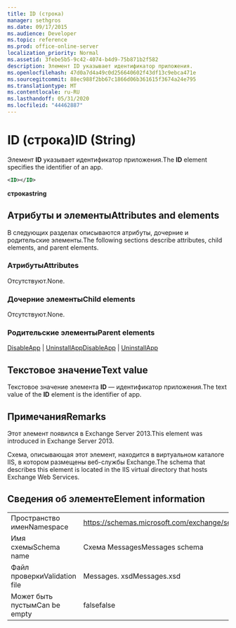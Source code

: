 ```yaml
---
title: ID (строка)
manager: sethgros
ms.date: 09/17/2015
ms.audience: Developer
ms.topic: reference
ms.prod: office-online-server
localization_priority: Normal
ms.assetid: 3febe5b5-9c42-4074-b4d9-75b871b2f582
description: Элемент ID указывает идентификатор приложения.
ms.openlocfilehash: 47d0a7d4a49c0d256640602f43df13c9ebca471e
ms.sourcegitcommit: 88ec988f2bb67c1866d06b361615f3674a24e795
ms.translationtype: MT
ms.contentlocale: ru-RU
ms.lasthandoff: 05/31/2020
ms.locfileid: "44462887"
---
```

# <a name="id-string"></a><span data-ttu-id="3cad9-103">ID (строка)</span><span class="sxs-lookup"><span data-stu-id="3cad9-103">ID (String)</span></span>

<span data-ttu-id="3cad9-104">Элемент **ID** указывает идентификатор приложения.</span><span class="sxs-lookup"><span data-stu-id="3cad9-104">The **ID** element specifies the identifier of an app.</span></span> 
  
```XML
<ID></ID>
```

 <span data-ttu-id="3cad9-105">**строка**</span><span class="sxs-lookup"><span data-stu-id="3cad9-105">**string**</span></span>
## <a name="attributes-and-elements"></a><span data-ttu-id="3cad9-106">Атрибуты и элементы</span><span class="sxs-lookup"><span data-stu-id="3cad9-106">Attributes and elements</span></span>

<span data-ttu-id="3cad9-107">В следующих разделах описываются атрибуты, дочерние и родительские элементы.</span><span class="sxs-lookup"><span data-stu-id="3cad9-107">The following sections describe attributes, child elements, and parent elements.</span></span>
  
### <a name="attributes"></a><span data-ttu-id="3cad9-108">Атрибуты</span><span class="sxs-lookup"><span data-stu-id="3cad9-108">Attributes</span></span>

<span data-ttu-id="3cad9-109">Отсутствуют.</span><span class="sxs-lookup"><span data-stu-id="3cad9-109">None.</span></span>
  
### <a name="child-elements"></a><span data-ttu-id="3cad9-110">Дочерние элементы</span><span class="sxs-lookup"><span data-stu-id="3cad9-110">Child elements</span></span>

<span data-ttu-id="3cad9-111">Отсутствуют.</span><span class="sxs-lookup"><span data-stu-id="3cad9-111">None.</span></span>
  
### <a name="parent-elements"></a><span data-ttu-id="3cad9-112">Родительские элементы</span><span class="sxs-lookup"><span data-stu-id="3cad9-112">Parent elements</span></span>

<span data-ttu-id="3cad9-113">[DisableApp](disableapp.md)  |  [UninstallApp](uninstallapp.md)</span><span class="sxs-lookup"><span data-stu-id="3cad9-113">[DisableApp](disableapp.md) | [UninstallApp](uninstallapp.md)</span></span>
  
## <a name="text-value"></a><span data-ttu-id="3cad9-114">Текстовое значение</span><span class="sxs-lookup"><span data-stu-id="3cad9-114">Text value</span></span>

<span data-ttu-id="3cad9-115">Текстовое значение элемента **ID** — идентификатор приложения.</span><span class="sxs-lookup"><span data-stu-id="3cad9-115">The text value of the **ID** element is the identifier of app.</span></span> 
  
## <a name="remarks"></a><span data-ttu-id="3cad9-116">Примечания</span><span class="sxs-lookup"><span data-stu-id="3cad9-116">Remarks</span></span>

<span data-ttu-id="3cad9-117">Этот элемент появился в Exchange Server 2013.</span><span class="sxs-lookup"><span data-stu-id="3cad9-117">This element was introduced in Exchange Server 2013.</span></span>
  
<span data-ttu-id="3cad9-118">Схема, описывающая этот элемент, находится в виртуальном каталоге IIS, в котором размещены веб-службы Exchange.</span><span class="sxs-lookup"><span data-stu-id="3cad9-118">The schema that describes this element is located in the IIS virtual directory that hosts Exchange Web Services.</span></span>
  
## <a name="element-information"></a><span data-ttu-id="3cad9-119">Сведения об элементе</span><span class="sxs-lookup"><span data-stu-id="3cad9-119">Element information</span></span>

|||
|:-----|:-----|
|<span data-ttu-id="3cad9-120">Пространство имен</span><span class="sxs-lookup"><span data-stu-id="3cad9-120">Namespace</span></span>  <br/> |https://schemas.microsoft.com/exchange/services/2006/messages  <br/> |
|<span data-ttu-id="3cad9-121">Имя схемы</span><span class="sxs-lookup"><span data-stu-id="3cad9-121">Schema name</span></span>  <br/> |<span data-ttu-id="3cad9-122">Схема Messages</span><span class="sxs-lookup"><span data-stu-id="3cad9-122">Messages schema</span></span>  <br/> |
|<span data-ttu-id="3cad9-123">Файл проверки</span><span class="sxs-lookup"><span data-stu-id="3cad9-123">Validation file</span></span>  <br/> |<span data-ttu-id="3cad9-124">Messages. xsd</span><span class="sxs-lookup"><span data-stu-id="3cad9-124">Messages.xsd</span></span>  <br/> |
|<span data-ttu-id="3cad9-125">Может быть пустым</span><span class="sxs-lookup"><span data-stu-id="3cad9-125">Can be empty</span></span>  <br/> |<span data-ttu-id="3cad9-126">false</span><span class="sxs-lookup"><span data-stu-id="3cad9-126">false</span></span>  <br/> |
   

